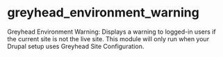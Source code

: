 # greyhead_environment_warning
Greyhead Environment Warning: Displays a warning to logged-in users if the current site is not the live site. This module will only run when your Drupal setup uses Greyhead Site Configuration.
